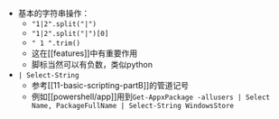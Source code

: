 - 基本的字符串操作：
  - `"1|2".split("|")`
  - `"1|2".split("|")[0]`
  - `" 1 ".trim()`
  - 这在[[features]]中有重要作用
  - 脚标当然可以有负数，类似python
- `| Select-String`
  - 参考[[11-basic-scripting-partB]]的管道记号
  - 例如[[powershell/app]]用到`Get-AppxPackage -allusers | Select Name, PackageFullName | Select-String WindowsStore`